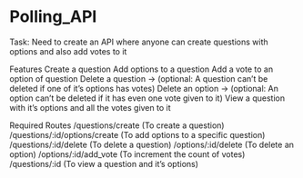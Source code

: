 # Polling_API
Task: Need to create an API where anyone can create questions with options and also add votes to it

Features
Create a question
Add options to a question
Add a vote to an option of question
Delete a question → (optional: A question can’t be deleted if one of it’s options has votes)
Delete an option → (optional: An option can’t be deleted if it has even one vote given to it)
View a question with it’s options and all the votes given to it

Required Routes
/questions/create (To create a question)
/questions/:id/options/create (To add options to a specific question)
/questions/:id/delete (To delete a question)
/options/:id/delete (To delete an option)
/options/:id/add_vote (To increment the count of votes)
/questions/:id (To view a question and it’s options)
